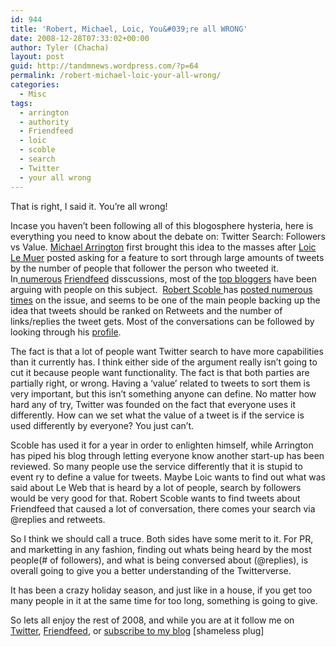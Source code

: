```yaml
---
id: 944
title: 'Robert, Michael, Loic, You&#039;re all WRONG'
date: 2008-12-28T07:33:02+00:00
author: Tyler (Chacha)
layout: post
guid: http://tandmnews.wordpress.com/?p=64
permalink: /robert-michael-loic-your-all-wrong/
categories:
  - Misc
tags:
  - arrington
  - authority
  - Friendfeed
  - loic
  - scoble
  - search
  - Twitter
  - your all wrong
---
```

That is right, I said it. You&#8217;re all wrong!

Incase you haven&#8217;t been following all of this blogosphere hysteria, here is everything you need to know about the debate on: Twitter Search: Followers vs Value. [Michael Arrington](http://www.techcrunch.com/2008/12/26/should-twitter-add-authority-based-search/) first brought this idea to the masses after [Loic Le Muer](http://www.loiclemeur.com/english/2008/12/twitter-we-need-search-by-authority.html) posted asking for a feature to sort through large amounts of tweets by the number of people that follower the person who tweeted it. In[ numerous](http://friendfeed.com/e/77a713e7-7d62-5568-82f9-45dcef500cbd/Bloggers-Lose-The-Plot-Over-Twitter/) [Friendfeed](http://friendfeed.com/e/b8698864-1fdd-44e8-3327-328658425e89/Thanks-Mike-Arrington-for-taking-us-off-the-rails/) disscussions, most of the [top bloggers](http://friendfeed.com/e/04ffa67d-736e-422f-a319-9558d52fea24/I-think-this-whole-argument-is-bullshit-I-will/) have been arguing with people on this subject.  [Robert Scoble ](http://scobleizer.com/2008/12/28/twitter-idiot-land/)has [posted numerous times](http://scobleizer.com/2008/12/27/5127/) on the issue, and seems to be one of the main people backing up the idea that tweets should be ranked on Retweets and the number of links/replies the tweet gets. Most of the conversations can be followed by looking through his [profile](http://friendfeed.com/scobleizer).<!--more-->

The fact is that a lot of people want Twitter search to have more capabilities than it currently has. I think either side of the argument really isn&#8217;t going to cut it because people want functionality. The fact is that both parties are partially right, or wrong. Having a &#8216;value&#8217; related to tweets to sort them is very important, but this isn&#8217;t something anyone can define. No matter how hard any of try, Twitter was founded on the fact that everyone uses it differently. How can we set what the value of a tweet is if the service is used differently by everyone? You just can&#8217;t. 

Scoble has used it for a year in order to enlighten himself, while Arrington has piped his blog through letting everyone know another start-up has been reviewed. So many people use the service differently that it is stupid to event ry to define a value for tweets. Maybe Loic wants to find out what was said about Le Web that is heard by a lot of people, search by followers would be very good for that. Robert Scoble wants to find tweets about Friendfeed that caused a lot of conversation, there comes your search via @replies and retweets. 

So I think we should call a truce. Both sides have some merit to it. For PR, and marketting in any fashion, finding out whats being heard by the most people(# of followers), and what is being conversed about (@replies), is overall going to give you a better understanding of the Twitterverse. 

It has been a crazy holiday season, and just like in a house, if you get too many people in it at the same time for too long, something is going to give. 

So lets all enjoy the rest of 2008, and while you are at it follow me on [Twitter](http://twitter.com/chacha102), [Friendfeed](http://friendfeed.com/chacha102), or [subscribe to my blog](http://tandmnews.wordpress.com) [shameless plug]
